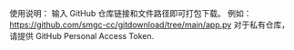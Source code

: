 使用说明：
输入 GitHub 仓库链接和文件路径即可打包下载。
例如：https://github.com/smgc-cc/gitdownload/tree/main/app.py
对于私有仓库，请提供 GitHub Personal Access Token.
